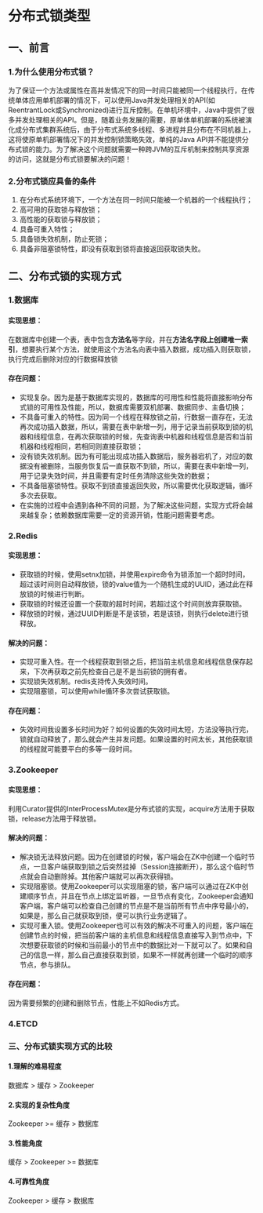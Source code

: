 # 分布式锁类型

## 一、前言

### 1.为什么使用分布式锁？

为了保证一个方法或属性在高并发情况下的同一时间只能被同一个线程执行，在传统单体应用单机部署的情况下，可以使用Java并发处理相关的API\(如ReentrantLock或Synchronized\)进行互斥控制。在单机环境中，Java中提供了很多并发处理相关的API。但是，随着业务发展的需要，原单体单机部署的系统被演化成分布式集群系统后，由于分布式系统多线程、多进程并且分布在不同机器上，这将使原单机部署情况下的并发控制锁策略失效，单纯的Java API并不能提供分布式锁的能力。为了解决这个问题就需要一种跨JVM的互斥机制来控制共享资源的访问，这就是分布式锁要解决的问题！

### 2.分布式锁应具备的条件

1. 在分布式系统环境下，一个方法在同一时间只能被一个机器的一个线程执行；
2. 高可用的获取锁与释放锁；
3. 高性能的获取锁与释放锁；
4. 具备可重入特性；
5. 具备锁失效机制，防止死锁；
6. 具备非阻塞锁特性，即没有获取到锁将直接返回获取锁失败。

## 二、分布式锁的实现方式

### 1.数据库

#### 实现思想：

在数据库中创建一个表，表中包含**方法名**等字段，并在**方法名字段上创建唯一索引**，想要执行某个方法，就使用这个方法名向表中插入数据，成功插入则获取锁，执行完成后删除对应的行数据释放锁

#### 存在问题：

* 实现复杂。因为是基于数据库实现的，数据库的可用性和性能将直接影响分布式锁的可用性及性能，所以，数据库需要双机部署、数据同步、主备切换；
* 不具备可重入的特性。因为同一个线程在释放锁之前，行数据一直存在，无法再次成功插入数据，所以，需要在表中新增一列，用于记录当前获取到锁的机器和线程信息，在再次获取锁的时候，先查询表中机器和线程信息是否和当前机器和线程相同，若相同则直接获取锁；
* 没有锁失效机制。因为有可能出现成功插入数据后，服务器宕机了，对应的数据没有被删除，当服务恢复后一直获取不到锁，所以，需要在表中新增一列，用于记录失效时间，并且需要有定时任务清除这些失效的数据；
* 不具备阻塞锁特性。获取不到锁直接返回失败，所以需要优化获取逻辑，循环多次去获取。
* 在实施的过程中会遇到各种不同的问题，为了解决这些问题，实现方式将会越来越复杂；依赖数据库需要一定的资源开销，性能问题需要考虑。

### 2.Redis

#### 实现思想：

* 获取锁的时候，使用setnx加锁，并使用expire命令为锁添加一个超时时间，超过该时间则自动释放锁，锁的value值为一个随机生成的UUID，通过此在释放锁的时候进行判断。
* 获取锁的时候还设置一个获取的超时时间，若超过这个时间则放弃获取锁。
* 释放锁的时候，通过UUID判断是不是该锁，若是该锁，则执行delete进行锁释放。

#### 解决的问题：

* 实现可重入性。在一个线程获取到锁之后，把当前主机信息和线程信息保存起来，下次再获取之前先检查自己是不是当前锁的拥有者。
* 实现锁失效机制。redis支持传入失效时间。
* 实现阻塞锁，可以使用while循环多次尝试获取锁。

#### 存在问题：

* 失效时间我设置多长时间为好？如何设置的失效时间太短，方法没等执行完，锁就自动释放了，那么就会产生并发问题。如果设置的时间太长，其他获取锁的线程就可能要平白的多等一段时间。

### 3.Zookeeper

#### 实现思想：

利用Curator提供的InterProcessMutex是分布式锁的实现，acquire方法用于获取锁，release方法用于释放锁。

#### 解决的问题：

* 解决锁无法释放问题。因为在创建锁的时候，客户端会在ZK中创建一个临时节点，一旦客户端获取到锁之后突然挂掉（Session连接断开），那么这个临时节点就会自动删除掉。其他客户端就可以再次获得锁。
* 实现阻塞锁。使用Zookeeper可以实现阻塞的锁，客户端可以通过在ZK中创建顺序节点，并且在节点上绑定监听器，一旦节点有变化，Zookeeper会通知客户端，客户端可以检查自己创建的节点是不是当前所有节点中序号最小的，如果是，那么自己就获取到锁，便可以执行业务逻辑了。
* 实现可重入锁。使用Zookeeper也可以有效的解决不可重入的问题，客户端在创建节点的时候，把当前客户端的主机信息和线程信息直接写入到节点中，下次想要获取锁的时候和当前最小的节点中的数据比对一下就可以了。如果和自己的信息一样，那么自己直接获取到锁，如果不一样就再创建一个临时的顺序节点，参与排队。

#### 存在问题：

因为需要频繁的创建和删除节点，性能上不如Redis方式。

### 4.ETCD



### 三、分布式锁实现方式的比较

#### 1.理解的难易程度

数据库 &gt; 缓存 &gt; Zookeeper

#### 2.实现的复杂性角度

Zookeeper &gt;= 缓存 &gt; 数据库

#### 3.性能角度

缓存 &gt; Zookeeper &gt;= 数据库

#### 4.可靠性角度

Zookeeper &gt; 缓存 &gt; 数据库







































